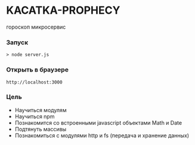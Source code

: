 # KACATKA-PROPHECY
гороскоп микросервис

### Запуск
```
> node server.js
```

### Открыть в браузере
```
http://localhost:3000
```

### Цель
* Научиться модулям
* Научиться npm
* Познакомится со встроенными javascript объектами Math и Date
* Подтянуть массивы
* Познакомиться с модулями http и fs (передача и хранение данных)

